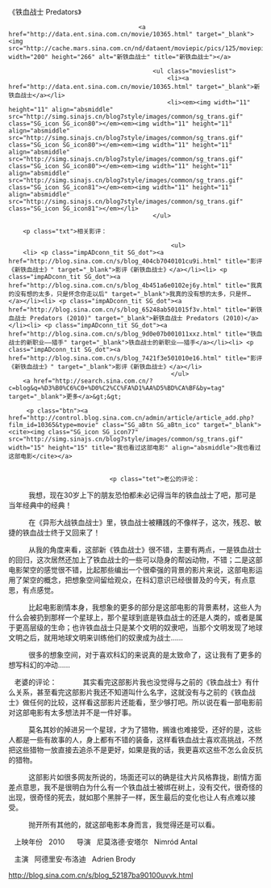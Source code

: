 《铁血战士 Predators》

											
										<a href="http://data.ent.sina.com.cn/movie/10365.html" target="_blank"><img src="http://cache.mars.sina.com.cn/nd/dataent/moviepic/pics/125/moviepic_4d78def0f999c8daa4d60e969a6fd8da.jpg" width="200" height="266" alt="新铁血战士" title="新铁血战士"></a>
										
											<ul class="movieslist">
												<li><a href="http://data.ent.sina.com.cn/movie/10365.html" target="_blank">新铁血战士</a></li>
												<li><em><img width="11" height="11" align="absmiddle" src="http://simg.sinajs.cn/blog7style/images/common/sg_trans.gif" class="SG_icon SG_icon80"></em><em><img width="11" height="11" align="absmiddle" src="http://simg.sinajs.cn/blog7style/images/common/sg_trans.gif" class="SG_icon SG_icon80"></em><em><img width="11" height="11" align="absmiddle" src="http://simg.sinajs.cn/blog7style/images/common/sg_trans.gif" class="SG_icon SG_icon80"></em><em><img width="11" height="11" align="absmiddle" src="http://simg.sinajs.cn/blog7style/images/common/sg_trans.gif" class="SG_icon SG_icon81"></em><em><img width="11" height="11" align="absmiddle" src="http://simg.sinajs.cn/blog7style/images/common/sg_trans.gif" class="SG_icon SG_icon81"></em></li>
											</ul>
											
		<p class="txt">相关影评： 
											
												 <ul>
		<li> <p class="impADconn_tit SG_dot"><a href="http://blog.sina.com.cn/s/blog_404cb7040101cu9i.html" title="影评《新铁血战士》" target="_blank">影评《新铁血战士》</a></li><li> <p class="impADconn_tit SG_dot"><a href="http://blog.sina.com.cn/s/blog_4b451a6e0102ej6y.html" title="我真的没有想的太多，只是怀念你走以后" target="_blank">我真的没有想的太多，只是怀…</a></li><li> <p class="impADconn_tit SG_dot"><a href="http://blog.sina.com.cn/s/blog_65248ab501015f3v.html" title="新铁血战士 Predators (2010)" target="_blank">新铁血战士 Predators (2010)</a></li><li> <p class="impADconn_tit SG_dot"><a href="http://blog.sina.com.cn/s/blog_9d0e07b001011xxz.html" title="铁血战士的新职业——猎手" target="_blank">铁血战士的新职业——猎手</a></li><li> <p class="impADconn_tit SG_dot"><a href="http://blog.sina.com.cn/s/blog_7421f3e501010e16.html" title="影评《新铁血战士》" target="_blank">影评《新铁血战士》</a></li>
												 </ul>
		<a href="http://search.sina.com.cn/?c=blog&q=%D3%B0%C6%C0+%D0%C2%CC%FA%D1%AA%D5%BD%CA%BF&by=tag" target="_blank">更多</a>&gt;&gt;
											 
		 <p class="btn"><a href="http://control.blog.sina.com.cn/admin/article/article_add.php?film_id=10365&type=movie" class="SG_aBtn SG_aBtn_ico" target="_blank"><cite><img class="SG_icon SG_icon77" src="http://simg.sinajs.cn/blog7style/images/common/sg_trans.gif" width="15" height="15" title="我也看过这部电影" align="absmiddle">我也看过这部电影</cite></a>
										
									
                            	<p class="tet">老公的评论：  
  
　　我想，现在30岁上下的朋友恐怕都未必记得当年的铁血战士了吧，那可是当年经典中的经典！  

  
　　在《异形大战铁血战士》里，铁血战士被糟践的不像样子，这次，残忍、敏捷的铁血战士终于又回来了！  

  
　　从我的角度来看，这部新《铁血战士》很不错，主要有两点，一是铁血战士的回归，这次居然还加上了铁血战士的一些可以隐身的帮凶动物，不错；二是这部电影架空的感觉很不错，比起那些编出一个很牵强的背景的影片来说，这部电影运用了架空的概念，把想象空间留给观众，在科幻意识已经很普及的今天，有点意思，有点感觉。  

  
　　比起电影剧情本身，我想象的更多的部分是这部电影的背景素材，这些人为什么会被扔到那样一个星球上，那个星球到底是铁血战士的还是人类的，或者是属于更高层级的生命；也许铁血战士只是某个文明的奴隶吧，当那个文明发现了地球文明之后，就用地球文明来训练他们的奴隶成为战士……  

  
　　很多的想象空间，对于喜欢科幻的来说真的是太致命了，这让我有了更多的想写科幻的冲动……  

  
老婆的评论：  
  
　　其实看完这部影片我也没觉得与之前的《铁血战士》有什么关系，甚至看完这部影片我还不知道叫什么名字，这就没有与之前的《铁血战士》做任何的比较，这样看这部影片还能看，至少够打吧。所以说在看一部电影前对这部电影有太多想法并不是一件好事。  

  
　　莫名其妙的掉进另一个星球，才为了猎物，搁谁也难接受，还好的是，这些人都是一些有故事的人，身上都有不错的装备，这样看铁血战士喜欢高挑战，不然把这些猎物一放直接去追杀不是更好，如果是我的话，我更喜欢这些不怎么会反抗的猎物。  

  
　　这部影片如很多网友所说的，场面还可以的确是往大片风格靠拢，剧情方面差点意思，我不是很明白为什么有一个铁血战士被绑在树上，没有交代，很奇怪的出现，很奇怪的死去，就如那个黑胖子一样，医生最后的变化也让人有点难以接受。  

  
　　抛开所有其他的，就这部电影本身而言，我觉得还是可以看。  

  
上映年份  
2010  
  
导演  
尼莫洛德·安塔尔  
Nimród Antal  

  
主演  
阿德里安·布洛迪  
Adrien Brody
                                								
		
http://blog.sina.com.cn/s/blog_52187ba90100uvvk.html
